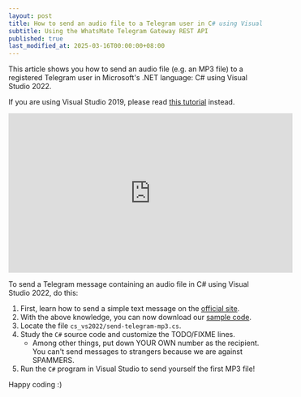 ```yaml
---
layout: post
title: How to send an audio file to a Telegram user in C# using Visual Studio 2022
subtitle: Using the WhatsMate Telegram Gateway REST API
published: true
last_modified_at: 2025-03-16T00:00:00+08:00
---
```


This article shows you how to send an audio file (e.g. an MP3 file) to a registered Telegram user in Microsoft's .NET language: C# using Visual Studio 2022.

If you are using Visual Studio 2019, please read [this tutorial](/2022-06-21-send-telegram-mp3-c-sharp-dot-net/) instead.


<iframe width="560" height="315" src="https://www.youtube.com/embed/4KhER1_bUCc?rel=0&cc_load_policy=1" frameborder="0" allowfullscreen></iframe>


To send a Telegram message containing an audio file in C# using Visual Studio 2022, do this:

1. First, learn how to send a simple text message on the [official site](https://www.whatsmate.net/telegram-gateway-api.html). 
2. With the above knowledge, you can now download our [sample code](https://github.com/whatsmate/telegram-demos/archive/master.zip).
3. Locate the file `cs_vs2022/send-telegram-mp3.cs`.  <script src="https://gist.github.com/whatsmate/79a556e9fa2b331723664c71c70bcbd4.js"></script>
4. Study the `C#` source code and customize the TODO/FIXME lines.
   * Among other things, put down YOUR OWN number as the recipient. You can't send messages to strangers because we are against SPAMMERS.
5. Run the `C#` program in Visual Studio to send yourself the first MP3 file!


Happy coding :) 


<br>

